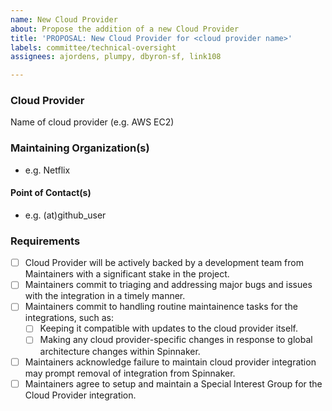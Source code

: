 ```yaml
---
name: New Cloud Provider
about: Propose the addition of a new Cloud Provider
title: 'PROPOSAL: New Cloud Provider for <cloud provider name>'
labels: committee/technical-oversight
assignees: ajordens, plumpy, dbyron-sf, link108

---
```


### Cloud Provider

Name of cloud provider (e.g. AWS EC2)

### Maintaining Organization(s)

- e.g. Netflix

#### Point of Contact(s)

- e.g. (at)github_user

### Requirements

- [ ] Cloud Provider will be actively backed by a development team from Maintainers with a significant stake in the project.
- [ ] Maintainers commit to triaging and addressing major bugs and issues with the integration in a timely manner.
- [ ] Maintainers commit to handling routine maintainence tasks for the integrations, such as:
  - [ ] Keeping it compatible with updates to the cloud provider itself.
  - [ ] Making any cloud provider-specific changes in response to global architecture changes within Spinnaker.
- [ ] Maintainers acknowledge failure to maintain cloud provider integration may prompt removal of integration from Spinnaker.
- [ ] Maintainers agree to setup and maintain a Special Interest Group for the Cloud Provider integration.

